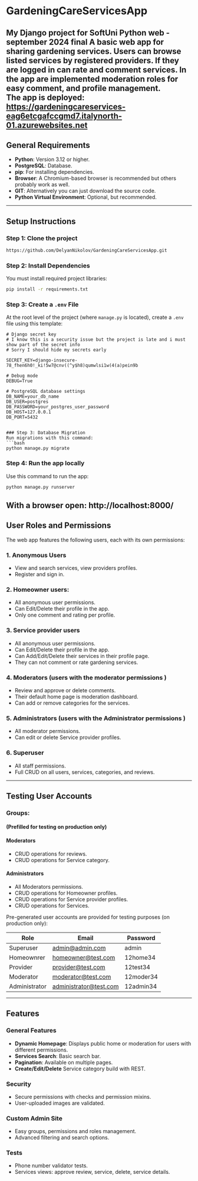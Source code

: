 # GardeningCareServicesApp
My Django project for SoftUni Python web - september 2024 final
A basic web app for sharing gardening services. Users can browse listed services by registered providers. If they are logged in can rate and comment services.
In the app are implemented moderation roles for easy comment, and profile management.  
The app is deployed:  
https://gardeningcareservices-eag6etcgafccgmd7.italynorth-01.azurewebsites.net
---

## General Requirements
- **Python**: Version 3.12 or higher.
- **PostgreSQL**: Database.
- **pip**: For installing dependencies.
- **Browser**: A Chromium-based browser is recommended but others probably work as well.
- **GIT**: Alternatively you can just download the source code.
- **Python Virtual Environment**: Optional, but recommended.
---

## Setup Instructions

### Step 1: Clone the project
```bash
https://github.com/DelyanNikolov/GardeningCareServicesApp.git
```


### Step 2: Install Dependencies


You must install required project libraries:
```bash
pip install -r requirements.txt
```

### Step 3: Create a `.env` File
At the root level of the project (where `manage.py` is located), create a `.env` file using this template:
```env
# Django secret key
# I know this is a security issue but the project is late and i must show part of the secret info
# Sorry I should hide my secrets early

SECRET_KEY=django-insecure-78_fhen6h0!_ki!5w7@cnv((^y$h8)qumwlsi1w(4(a)pein9b

# Debug mode
DEBUG=True

# PostgreSQL database settings
DB_NAME=your_db_name
DB_USER=postgres
DB_PASSWORD=your_postgres_user_password
DB_HOST=127.0.0.1
DB_PORT=5432


### Step 3: Database Migration
Run migrations with this command:
```bash
python manage.py migrate
```


### Step 4: Run the app locally
Use this command to run the app:
```bash
python manage.py runserver
```
With a browser open:
http://localhost:8000/
---

## User Roles and Permissions

The web app features the following users, each with its own permissions:

### 1. Anonymous Users
- View and search services, view providers profiles.
- Register and sign in.

### 2. Homeowner users:
- All anonymous user permissions.
- Can Edit/Delete their profile in the app.
- Only one comment and rating per profile.

### 3. Service provider users
- All anonymous user permissions.
- Can Edit/Delete their profile in the app.
- Can Add/Edit/Delete their services in their profile page.
- They can not comment or rate gardening services.

### 4. Moderators  (users with the moderator permissions )
- Review and approve or delete comments.
- Their default home page is moderation dashboard.
- Can add or remove categories for the services.

### 5. Administrators (users with the Administrator permissions )
- All moderator permissions.
- Can edit or delete Service provider profiles.


### 6. Superuser
- All staff permissions.
- Full CRUD on all users, services, categories, and reviews.

---

## Testing User Accounts

### Groups:  
#### (Prefilled for testing on production only)
#### Moderators
- CRUD operations for reviews.
- CRUD operations for Service category.

#### Administrators
- All Moderators permissions.
- CRUD operations for Homeowner profiles.
- CRUD operations for Service provider profiles.
- CRUD operations for Services.


Pre-generated user accounts are provided for testing purposes (on production only):

| Role                 | Email                        | Password  |
|----------------------|------------------------------|-----------|
| Superuser            | admin@admin.com              | admin     |
| Homeownrer           | homeowner@test.com           | 12home34  |
| Provider             | provider@test.com            | 12test34  |
| Moderator            | moderator@test.com           | 12moder34 |
| Administrator        | administrator@test.com       | 12admin34 |

---

## Features

### General Features
- **Dynamic Homepage**: Displays public home or moderation for users with different permissions.
- **Services Search**: Basic search bar.
- **Pagination**: Available on multiple pages.
- **Create/Edit/Delete** Service category build with REST.

### Security
- Secure permissions with checks and permission mixins.
- User-uploaded images are validated.

### Custom Admin Site
- Easy groups, permissions and roles management.
- Advanced filtering and search options.

### Tests
- Phone number validator tests.
- Services views: approve review, service, delete, service details.
